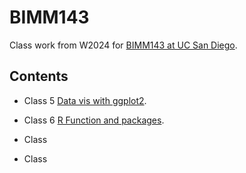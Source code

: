 # BIMM143
Class work from W2024 for [BIMM143 at UC San Diego](https://bioboot.github.io/bimm143_W24/).

## Contents 

- Class 5 [Data vis with ggplot2](https://github.com/ahayashi123/BIMM143/blob/main/Class%205/Class05.pdf).
  
- Class 6 [R Function and packages]().
- Class
- Class
